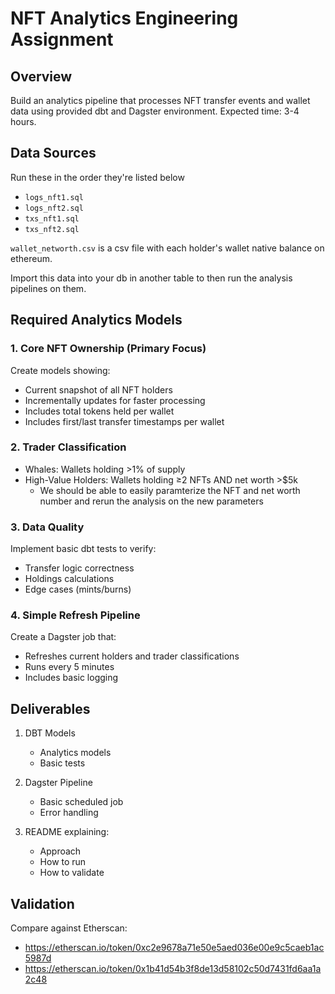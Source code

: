 # NFT Analytics Engineering Assignment

## Overview
Build an analytics pipeline that processes NFT transfer events and wallet data using provided dbt and Dagster environment. Expected time: 3-4 hours.

## Data Sources
Run these in the order they're listed below
- `logs_nft1.sql`
- `logs_nft2.sql`
- `txs_nft1.sql`
- `txs_nft2.sql`

`wallet_networth.csv` is a csv file with each holder's wallet native balance on ethereum.

Import this data into your db in another table to then run the analysis pipelines on them.

## Required Analytics Models

### 1. Core NFT Ownership (Primary Focus)
Create models showing:
- Current snapshot of all NFT holders
- Incrementally updates for faster processing
- Includes total tokens held per wallet
- Includes first/last transfer timestamps per wallet

### 2. Trader Classification
- Whales: Wallets holding >1% of supply
- High-Value Holders: Wallets holding ≥2 NFTs AND net worth >$5k
  - We should be able to easily paramterize the NFT and net worth number and rerun the analysis on the new parameters

### 3. Data Quality
Implement basic dbt tests to verify:
- Transfer logic correctness
- Holdings calculations
- Edge cases (mints/burns)

### 4. Simple Refresh Pipeline
Create a Dagster job that:
- Refreshes current holders and trader classifications
- Runs every 5 minutes
- Includes basic logging

## Deliverables
1. DBT Models
   - Analytics models
   - Basic tests

2. Dagster Pipeline
   - Basic scheduled job
   - Error handling

3. README explaining:
   - Approach
   - How to run
   - How to validate

## Validation
Compare against Etherscan:
- https://etherscan.io/token/0xc2e9678a71e50e5aed036e00e9c5caeb1ac5987d
- https://etherscan.io/token/0x1b41d54b3f8de13d58102c50d7431fd6aa1a2c48